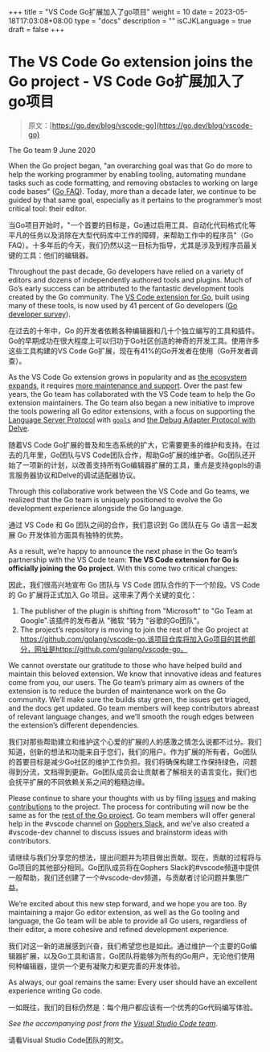 +++
title = "VS Code Go扩展加入了go项目"
weight = 10
date = 2023-05-18T17:03:08+08:00
type = "docs"
description = ""
isCJKLanguage = true
draft = false
+++

# The VS Code Go extension joins the Go project - VS Code Go扩展加入了go项目

> 原文：[https://go.dev/blog/vscode-go](https://go.dev/blog/vscode-go)

The Go team
9 June 2020

When the Go project began, "an overarching goal was that Go do more to help the working programmer by enabling tooling, automating mundane tasks such as code formatting, and removing obstacles to working on large code bases" ([Go FAQ](https://go.dev/doc/faq#What_is_the_purpose_of_the_project)). Today, more than a decade later, we continue to be guided by that same goal, especially as it pertains to the programmer’s most critical tool: their editor.

当Go项目开始时，"一个首要的目标是，Go通过启用工具、自动化代码格式化等平凡的任务以及消除在大型代码库中工作的障碍，来帮助工作中的程序员"（Go FAQ）。十多年后的今天，我们仍然以这一目标为指导，尤其是涉及到程序员最关键的工具：他们的编辑器。

Throughout the past decade, Go developers have relied on a variety of editors and dozens of independently authored tools and plugins. Much of Go’s early success can be attributed to the fantastic development tools created by the Go community. The [VS Code extension for Go](https://github.com/microsoft/vscode-go), built using many of these tools, is now used by 41 percent of Go developers ([Go developer survey](https://blog.golang.org/survey2019-results)).

在过去的十年中，Go 的开发者依赖各种编辑器和几十个独立编写的工具和插件。Go的早期成功在很大程度上可以归功于Go社区创造的神奇的开发工具。使用许多这些工具构建的VS Code Go扩展，现在有41%的Go开发者在使用（Go开发者调查）。

As the VS Code Go extension grows in popularity and as [the ecosystem expands](https://www.youtube.com/watch?v=EFJfdWzBHwE), it requires [more maintenance and support](https://twitter.com/ramyanexus/status/1154470078978486272). Over the past few years, the Go team has collaborated with the VS Code team to help the Go extension maintainers. The Go team also began a new initiative to improve the tools powering all Go editor extensions, with a focus on supporting the [Language Server Protocol](https://microsoft.github.io/language-server-protocol/) with [`gopls`](https://go.dev/s/gopls) and [the Debug Adapter Protocol with Delve](https://github.com/go-delve/delve/issues/1515).

随着VS Code Go扩展的普及和生态系统的扩大，它需要更多的维护和支持。在过去的几年里，Go团队与VS Code团队合作，帮助Go扩展的维护者。Go团队还开始了一项新的计划，以改善支持所有Go编辑器扩展的工具，重点是支持gopls的语言服务器协议和Delve的调试适配器协议。

Through this collaborative work between the VS Code and Go teams, we realized that the Go team is uniquely positioned to evolve the Go development experience alongside the Go language.

通过 VS Code 和 Go 团队之间的合作，我们意识到 Go 团队在与 Go 语言一起发展 Go 开发体验方面具有独特的优势。

As a result, we’re happy to announce the next phase in the Go team’s partnership with the VS Code team: **The VS Code extension for Go is officially joining the Go project**. With this come two critical changes:

因此，我们很高兴地宣布 Go 团队与 VS Code 团队合作的下一个阶段。VS Code 的 Go 扩展将正式加入 Go 项目。这带来了两个关键的变化：

1. The publisher of the plugin is shifting from "Microsoft" to "Go Team at Google".该插件的发布者从 "微软 "转为 "谷歌的Go团队"。
2. The project’s repository is moving to join the rest of the Go project at https://github.com/golang/vscode-go.该项目仓库将加入Go项目的其他部分，网址是https://github.com/golang/vscode-go。

We cannot overstate our gratitude to those who have helped build and maintain this beloved extension. We know that innovative ideas and features come from you, our users. The Go team’s primary aim as owners of the extension is to reduce the burden of maintenance work on the Go community. We’ll make sure the builds stay green, the issues get triaged, and the docs get updated. Go team members will keep contributors abreast of relevant language changes, and we’ll smooth the rough edges between the extension’s different dependencies.

我们对那些帮助建立和维护这个心爱的扩展的人的感激之情怎么说都不过分。我们知道，创新的想法和功能来自于您们，我们的用户。作为扩展的所有者，Go团队的首要目标是减少Go社区的维护工作负担。我们将确保构建工作保持绿色，问题得到分流，文档得到更新。Go团队成员会让贡献者了解相关的语言变化，我们也会抚平扩展的不同依赖关系之间的粗糙边缘。

Please continue to share your thoughts with us by filing [issues](https://github.com/golang/vscode-go/issues) and making [contributions](https://github.com/golang/vscode-go/blob/master/docs/contributing.md) to the project. The process for contributing will now be the same as for the [rest of the Go project](https://go.dev/doc/contribute.html). Go team members will offer general help in the #vscode channel on [Gophers Slack](https://invite.slack.golangbridge.org/), and we’ve also created a #vscode-dev channel to discuss issues and brainstorm ideas with contributors.

请继续与我们分享您的想法，提出问题并为项目做出贡献。现在，贡献的过程将与Go项目的其他部分相同。Go团队成员将在Gophers Slack的#vscode频道中提供一般帮助，我们还创建了一个#vscode-dev频道，与贡献者讨论问题并集思广益。

We’re excited about this new step forward, and we hope you are too. By maintaining a major Go editor extension, as well as the Go tooling and language, the Go team will be able to provide all Go users, regardless of their editor, a more cohesive and refined development experience.

我们对这一新的进展感到兴奋，我们希望您也是如此。通过维护一个主要的Go编辑器扩展，以及Go工具和语言，Go团队将能够为所有的Go用户，无论他们使用何种编辑器，提供一个更有凝聚力和更完善的开发体验。

As always, our goal remains the same: Every user should have an excellent experience writing Go code.

一如既往，我们的目标仍然是：每个用户都应该有一个优秀的Go代码编写体验。

*See the accompanying post from the [Visual Studio Code team](https://aka.ms/go-blog-vscode-202006).*

请看Visual Studio Code团队的附文。

